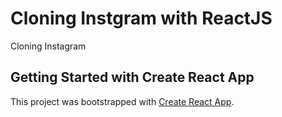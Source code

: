 # Cloning Instgram with ReactJS

Cloning Instagram

## Getting Started with Create React App

This project was bootstrapped with [Create React App](https://github.com/facebook/create-react-app).